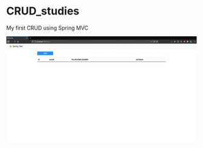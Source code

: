 # CRUD_studies
My first CRUD using Spring MVC

![](https://github.com/heloisaldanha/CRUD_studies/blob/main/CRUD.gif)
